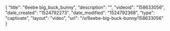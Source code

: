 {
    "title": "6eebe big_buck_bunny",
    "description": "",
    "videoid": "158633056",
    "date_created": "1524792273",
    "date_modified": "1524792368",
    "type": "captivate",
    "layout": "video",
    "url": "\/v\/6eebe-big-buck-bunny\/158633056"
}